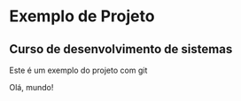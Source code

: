 # Exemplo de Projeto

## Curso de desenvolvimento de sistemas

Este é um exemplo do projeto com git

Olá, mundo!